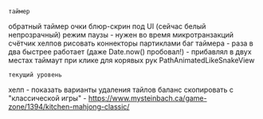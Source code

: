     таймер
обратный таймер
    очки
    блюр-скрин под UI (сейчас белый непрозрачный)
    режим паузы - нужен во время микротранзакций
    счётчик хелпов
    рисовать коннекторы партиклами
    баг таймера - раза в два быстрее работает (даже Date.now() пробовал!) - прибавлял в двух местах
    таймаут при клике для корявых рук
    PathAnimatedLikeSnakeView

    текущий уровень

хелп - показать варианты удаления тайлов
баланс скопировать с "классической игры" - 
https://www.mysteinbach.ca/game-zone/1394/kitchen-mahjong-classic/